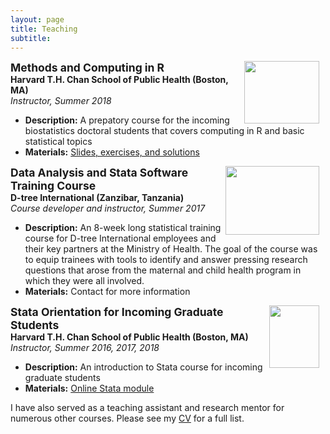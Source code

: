 ```yaml
---
layout: page
title: Teaching
subtitle: 
---
```


<img src="https://isabelfulcher.github.io/img/harvard.png"
     style="float: right; margin-right: 10px;"
     width="120" height="100" />
<strong style="font-size: 125%;"> Methods and Computing in R </strong>  
**Harvard T.H. Chan School of Public Health (Boston, MA)**  
_Instructor, Summer 2018_  

+ **Description:** A prepatory course for the incoming biostatistics doctoral students that covers computing in R and basic statistical topics
+ **Materials:** <a href="https://isabelfulcher.github.io/methodsprep/"> Slides, exercises, and solutions</a> 

<img src="https://isabelfulcher.github.io/img/training.png"
     style="float: right; margin-right: 10px;"
     width="150" height="110" />
<strong style="font-size: 125%;"> Data Analysis and Stata Software Training Course </strong>  
**D-tree International (Zanzibar, Tanzania)**  
_Course developer and instructor, Summer 2017_  
+ **Description:** An 8-week long statistical training course for D-tree International employees and their key partners at the Ministry of Health. The goal of the course was to equip trainees with tools to identify and answer pressing research questions that arose from the maternal and child health program in which they were all involved. 
+ **Materials:** Contact for more information

<img src="https://isabelfulcher.github.io/img/hsph.png"
     style="float: right; margin-right: 10px;"
     width="80" height="100" />
<strong style="font-size: 125%;"> Stata Orientation for Incoming Graduate Students </strong>  
**Harvard T.H. Chan School of Public Health (Boston, MA)**  
_Instructor, Summer 2016, 2017, 2018_  
+ **Description:** An introduction to Stata course for incoming graduate students
+ **Materials:** <a href="https://www.hsph.harvard.edu/orientation/stata-module/">Online Stata module</a> 

I have also served as a teaching assistant and research mentor for numerous other courses. Please see my <a href="https://isabelfulcher.github.io/img/ifulcher_cv.pdf">CV</a> for a full list. 

<!---
## Additional Experience _(by location)_

<strong style="font-size: 125%;"> University of Global Health Equity (Kigali, Rwanda) </strong>  
**Program Monitoring, Evaluation, and Research Methods**  
_Remote Teaching Assistant, Spring 2017, 2018_

<strong style="font-size: 125%;"> Harvard T.H. Chan School of Public Health (Boston, MA) </strong>  
**Pipelines into Biostatistics**  
_Research Mentor, Summer 2018_

**ID201: Core Principles of Biostatistics and Epidemiology for Public Health Practice**  
_Head Teaching Assistant, Fall 2016 & Fall 2017_  

**HPM 543: Quantitative Methods in Program Evaluation**  
_Stata Support, Sping 2017_

**BIO 507: Methods for Monitoring and Evaluation**  
_Teaching Assistant, Spring 2016_

**ID201: Core Principles of Biostatistics and Epidemiology for Public Health Practice**  
_Teaching Assistant, Fall 2015_

<strong style="font-size: 125%;"> McGill University (Montreal, QC) </strong>  
**MATH 324: Statistics**  
_Teaching Assistant, Spring 2012_

**MATH 323: Probability**  
_Teaching Assistant, Fall 2011_
-->